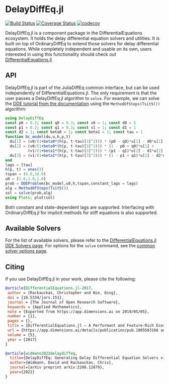 # DelayDiffEq.jl

[![Build Status](https://github.com/SciML/DelayDiffEq.jl/actions/workflows/Tests.yml/badge.svg)](https://github.com/SciML/DelayDiffEq.jl/actions/workflows/Tests.yml)
[![Coverage Status](https://coveralls.io/repos/SciML/DelayDiffEq.jl/badge.svg?branch=master&service=github)](https://coveralls.io/github/SciML/DelayDiffEq.jl?branch=master)
[![codecov](https://codecov.io/gh/SciML/DelayDiffEq.jl/branch/master/graph/badge.svg)](https://codecov.io/gh/SciML/DelayDiffEq.jl)

DelayDiffEq.jl is a component package in the DifferentialEquations ecosystem. It holds the
delay differential equation solvers and utilities. It is built on top of OrdinaryDiffEq
to extend those solvers for delay differential equations. While completely independent
and usable on its own, users interested in using this
functionality should check out [DifferentialEquations.jl](https://github.com/SciML/DifferentialEquations.jl).

## API

DelayDiffEq.jl is part of the JuliaDiffEq common interface, but can be used independently of DifferentialEquations.jl. The only requirement is that the user passes a DelayDiffEq.jl algorithm to `solve`. For example, we can solve the [DDE tutorial from the documentation](https://diffeq.sciml.ai/stable/tutorials/dde_example/) using the `MethodOfSteps(Tsit5())` algorithm:


```julia
using DelayDiffEq
const p0 = 0.2; const q0 = 0.3; const v0 = 1; const d0 = 5
const p1 = 0.2; const q1 = 0.3; const v1 = 1; const d1 = 1
const d2 = 1; const beta0 = 1; const beta1 = 1; const tau = 1
function bc_model(du,u,h,p,t)
  du[1] = (v0/(1+beta0*(h(p, t-tau)[3]^2))) * (p0 - q0)*u[1] - d0*u[1]
  du[2] = (v0/(1+beta0*(h(p, t-tau)[3]^2))) * (1 - p0 + q0)*u[1] +
          (v1/(1+beta1*(h(p, t-tau)[3]^2))) * (p1 - q1)*u[2] - d1*u[2]
  du[3] = (v1/(1+beta1*(h(p, t-tau)[3]^2))) * (1 - p1 + q1)*u[2] - d2*u[3]
end
lags = [tau]
h(p, t) = ones(3)
tspan = (0.0,10.0)
u0 = [1.0,1.0,1.0]
prob = DDEProblem(bc_model,u0,h,tspan,constant_lags = lags)
alg = MethodOfSteps(Tsit5())
sol = solve(prob,alg)
using Plots; plot(sol)
```

Both constant and state-dependent lags are supported. Interfacing with OrdinaryDiffEq.jl for implicit methods for stiff equations is also supported.

## Available Solvers

For the list of available solvers, please refer to the [DifferentialEquations.jl DDE Solvers page](https://diffeq.sciml.ai/stable/solvers/dde_solve/). For options for the `solve` command, see the [common solver options page](https://diffeq.sciml.ai/stable/basics/common_solver_opts/).

## Citing

If you use DelayDiffEq.jl in your work, please cite the following:

```bib
@article{DifferentialEquations.jl-2017,
 author = {Rackauckas, Christopher and Nie, Qing},
 doi = {10.5334/jors.151},
 journal = {The Journal of Open Research Software},
 keywords = {Applied Mathematics},
 note = {Exported from https://app.dimensions.ai on 2019/05/05},
 number = {1},
 pages = {},
 title = {DifferentialEquations.jl – A Performant and Feature-Rich Ecosystem for Solving Differential Equations in Julia},
 url = {https://app.dimensions.ai/details/publication/pub.1085583166 and http://openresearchsoftware.metajnl.com/articles/10.5334/jors.151/galley/245/download/},
 volume = {5},
 year = {2017}
}

@article{widmann2022delaydiffeq,
  title={DelayDiffEq: Generating Delay Differential Equation Solvers via Recursive Embedding of Ordinary Differential Equation Solvers},
  author={Widmann, David and Rackauckas, Chris},
  journal={arXiv preprint arXiv:2208.12879},
  year={2022}
}
```
